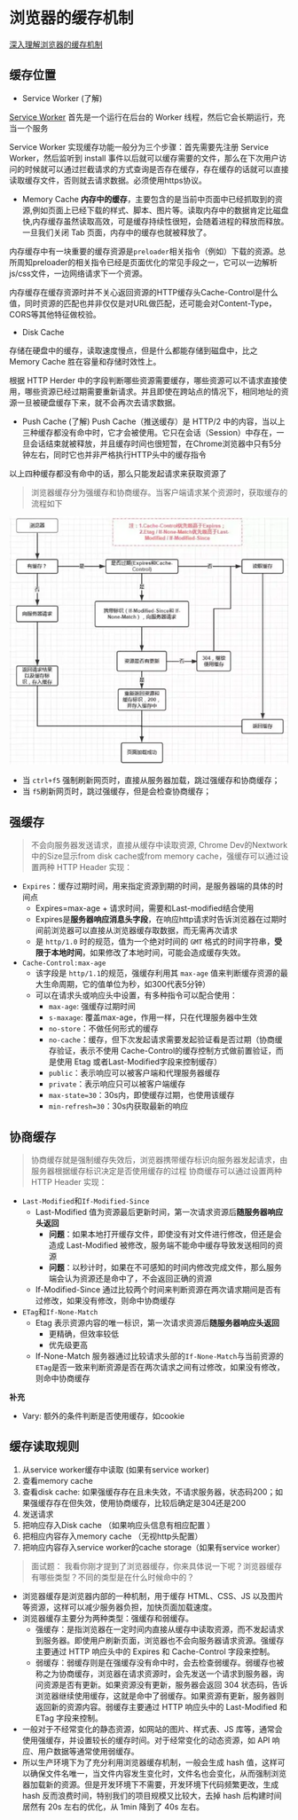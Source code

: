 # 浏览器的缓存机制

[深入理解浏览器的缓存机制](https://www.jianshu.com/p/54cc04190252)

##  缓存位置

- Service Worker (了解)

[Service Worker](https://www.bookstack.cn/read/webapi-tutorial/docs-service-worker.md) 首先是一个运行在后台的 Worker 线程，然后它会长期运行，充当一个服务

Service Worker 实现缓存功能一般分为三个步骤：首先需要先注册 Service Worker，然后监听到 install 事件以后就可以缓存需要的文件，那么在下次用户访问的时候就可以通过拦截请求的方式查询是否存在缓存，存在缓存的话就可以直接读取缓存文件，否则就去请求数据。必须使用https协议。

- Memory Cache
**内存中的缓存**，主要包含的是当前中页面中已经抓取到的资源,例如页面上已经下载的样式、脚本、图片等。读取内存中的数据肯定比磁盘快,内存缓存虽然读取高效，可是缓存持续性很短，会随着进程的释放而释放。 一旦我们关闭 Tab 页面，内存中的缓存也就被释放了。

内存缓存中有一块重要的缓存资源是`preloader`相关指令（例如<link rel="prefetch">）下载的资源。总所周知preloader的相关指令已经是页面优化的常见手段之一，它可以一边解析js/css文件，一边网络请求下一个资源。

内存缓存在缓存资源时并不关心返回资源的HTTP缓存头Cache-Control是什么值，同时资源的匹配也并非仅仅是对URL做匹配，还可能会对Content-Type，CORS等其他特征做校验。

- Disk Cache

存储在硬盘中的缓存，读取速度慢点，但是什么都能存储到磁盘中，比之 Memory Cache 胜在容量和存储时效性上。

根据 HTTP Herder 中的字段判断哪些资源需要缓存，哪些资源可以不请求直接使用，哪些资源已经过期需要重新请求。并且即使在跨站点的情况下，相同地址的资源一旦被硬盘缓存下来，就不会再次去请求数据。

- Push Cache (了解)
Push Cache（推送缓存）是 HTTP/2 中的内容，当以上三种缓存都没有命中时，它才会被使用。它只在会话（Session）中存在，一旦会话结束就被释放，并且缓存时间也很短暂，在Chrome浏览器中只有5分钟左右，同时它也并非严格执行HTTP头中的缓存指令

以上四种缓存都没有命中的话，那么只能发起请求来获取资源了

> 浏览器缓存分为强缓存和协商缓存。当客户端请求某个资源时，获取缓存的流程如下

![缓存流程](./asset/img.png)

- 当 `ctrl+f5` 强制刷新网页时，直接从服务器加载，跳过强缓存和协商缓存；
- 当 `f5`刷新网页时，跳过强缓存，但是会检查协商缓存；

## 强缓存
> 不会向服务器发送请求，直接从缓存中读取资源, Chrome Dev的Nextwork中的Size显示from disk cache或from memory cache，强缓存可以通过设置两种 HTTP Header 实现：

- `Expires`：缓存过期时间，用来指定资源到期的时间，是服务器端的具体的时间点
  - Expires=max-age + 请求时间，需要和Last-modified结合使用
  - Expires是**服务器响应消息头字段**，在响应http请求时告诉浏览器在过期时间前浏览器可以直接从浏览器缓存取数据，而无需再次请求
  - 是 `http/1.0` 时的规范，值为一个绝对时间的 `GMT` 格式的时间字符串，**受限于本地时间**，如果修改了本地时间，可能会造成缓存失效。
- `Cache-Control:max-age`
  - 该字段是 `http/1.1`的规范，强缓存利用其 `max-age` 值来判断缓存资源的最大生命周期，它的值单位为秒，如300代表5分钟）
  - 可以在请求头或响应头中设置，有多种指令可以配合使用：
    - `max-age`: 强缓存过期时间
    - `s-maxage`: 覆盖max-age，作用一样，只在代理服务器中生效
    - `no-store`：不做任何形式的缓存
    - `no-cache`：缓存，但下次发起请求需要发起验证看是否过期（协商缓存验证，表示不使用 Cache-Control的缓存控制方式做前置验证，而是使用 Etag 或者Last-Modified字段来控制缓存）
    - `public`：表示响应可以被客户端和代理服务器缓存
    - `private`：表示响应只可以被客户端缓存
    - `max-state=30`：30s内，即使缓存过期，也使用该缓存
    - `min-refresh=30`：30s内获取最新的响应

## 协商缓存
> 协商缓存就是强制缓存失效后，浏览器携带缓存标识向服务器发起请求，由服务器根据缓存标识决定是否使用缓存的过程
> 协商缓存可以通过设置两种 HTTP Header 实现：

- `Last-Modified`和`If-Modified-Since`
  - Last-Modified 值为资源最后更新时间，第一次请求资源后**随服务器响应头返回**
    - **问题**：如果本地打开缓存文件，即使没有对文件进行修改，但还是会造成 Last-Modified 被修改，服务端不能命中缓存导致发送相同的资源
    - **问题**：以秒计时，如果在不可感知的时间内修改完成文件，那么服务端会认为资源还是命中了，不会返回正确的资源
  - If-Modified-Since 通过比较两个时间来判断资源在两次请求期间是否有过修改，如果没有修改，则命中协商缓存
- `ETag`和`If-None-Match`
  - Etag 表示资源内容的唯一标识，第一次请求资源后**随服务器响应头返回**
    - 更精确，但效率较低
    - 优先级更高
  - If-None-Match 服务器通过比较请求头部的`If-None-Match`与当前资源的`ETag`是否一致来判断资源是否在两次请求之间有过修改，如果没有修改，则命中协商缓存

**补充**
- Vary: 额外的条件判断是否使用缓存，如cookie

## 缓存读取规则

1. 从service worker缓存中读取 (如果有service worker)
2. 查看memory cache
3. 查看disk cache: 如果强缓存存在且未失效，不请求服务器，状态码200；如果强缓存存在但失效，使用协商缓存，比较后确定是304还是200
4. 发送请求
5. 把响应存入Disk cache （如果响应头信息有相应配置 ）
6. 把相应内容存入memory cache （无视http头配置）
7. 把响应内容存入service worker的cache storage（如果有service worker）


> 面试题： 我看你刚才提到了浏览器缓存，你来具体说一下呢？浏览器缓存有哪些类型？不同的类型是在什么时候命中的？
- 浏览器缓存是浏览器内部的一种机制，用于缓存 HTML、CSS、JS 以及图片等资源，这样可以减少服务器负担，加快页面加载速度。
- 浏览器缓存主要分为两种类型：强缓存和弱缓存。
  - 强缓存：是指浏览器在一定时间内直接从缓存中读取资源，而不发起请求到服务器。即使用户刷新页面，浏览器也不会向服务器请求资源。强缓存主要通过 HTTP 响应头中的 Expires 和 Cache-Control 字段来控制。
  - 弱缓存：弱缓存则是在强缓存没有命中时，会去检查弱缓存。弱缓存也被称之为协商缓存，浏览器在请求资源时，会先发送一个请求到服务器，询问资源是否有更新。如果资源没有更新，服务器会返回 304 状态码，告诉浏览器继续使用缓存，这就是命中了弱缓存。如果资源有更新，服务器则返回新的资源内容。弱缓存主要通过 HTTP 响应头中的 Last-Modified 和 ETag 字段来控制。
- 一般对于不经常变化的静态资源，如网站的图片、样式表、JS 库等，通常会使用强缓存，并设置较长的缓存时间。对于经常变化的动态资源，如 API 响应、用户数据等通常使用弱缓存。
- 所以生产环境下为了充分利用浏览器缓存机制，一般会生成 hash 值，这样可以确保文件名唯一，当文件内容发生变化时，文件名也会变化，从而强制浏览器加载新的资源。但是开发环境下不需要，开发环境下代码频繁更改，生成 hash 反而浪费时间，特别我们的项目规模又比较大，去掉 hash 后构建时间居然有 20s 左右的优化，从 1min 降到了 40s 左右。